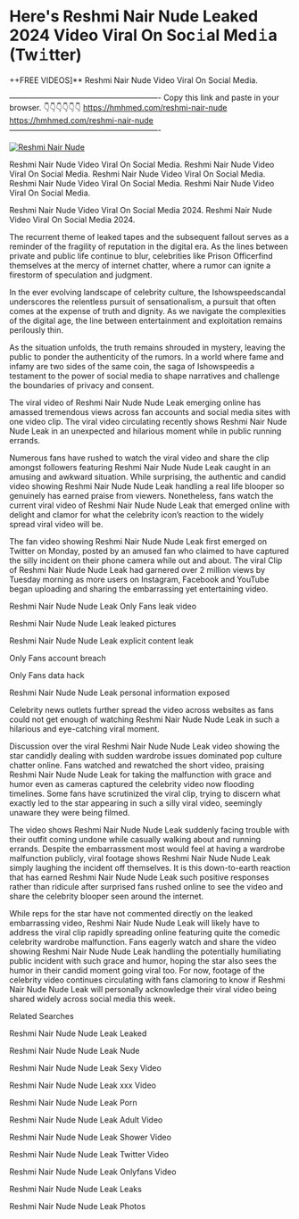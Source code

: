 # Here's Reshmi Nair Nude Leaked 2024 Video Viral On Soc𝚒al Med𝚒a (Tw𝚒tter)

++FREE VIDEOS]** Reshmi Nair Nude Video Viral On Social Media.

———————————————————-
Copy this link and paste in your browser.
👇👇👇👇👇👇
https://hmhmed.com/reshmi-nair-nude
https://hmhmed.com/reshmi-nair-nude
———————————————————-

[![Reshmi Nair Nude](https://i.imgur.com/dJHk4Zq.gif)](https://hmhmed.com/reshmi-nair-nude)

Reshmi Nair Nude Video Viral On Social Media. Reshmi Nair Nude Video Viral On Social Media. Reshmi Nair Nude Video Viral On Social Media. Reshmi Nair Nude Video Viral On Social Media. Reshmi Nair Nude Video Viral On Social Media.

Reshmi Nair Nude Video Viral On Social Media 2024. Reshmi Nair Nude Video Viral On Social Media 2024.

The recurrent theme of leaked tapes and the subsequent fallout serves as a reminder of the fragility of reputation in the digital era. As the lines between private and public life continue to blur, celebrities like Prison Officerfind themselves at the mercy of internet chatter, where a rumor can ignite a firestorm of speculation and judgment.

In the ever evolving landscape of celebrity culture, the Ishowspeedscandal underscores the relentless pursuit of sensationalism, a pursuit that often comes at the expense of truth and dignity. As we navigate the complexities of the digital age, the line between entertainment and exploitation remains perilously thin.

As the situation unfolds, the truth remains shrouded in mystery, leaving the public to ponder the authenticity of the rumors. In a world where fame and infamy are two sides of the same coin, the saga of Ishowspeedis a testament to the power of social media to shape narratives and challenge the boundaries of privacy and consent.

The viral video of Reshmi Nair Nude Nude Leak emerging online has amassed tremendous views across fan accounts and social media sites with one video clip. The viral video circulating recently shows Reshmi Nair Nude Nude Leak in an unexpected and hilarious moment while in public running errands.

Numerous fans have rushed to watch the viral video and share the clip amongst followers featuring Reshmi Nair Nude Nude Leak caught in an amusing and awkward situation. While surprising, the authentic and candid video showing Reshmi Nair Nude Nude Leak handling a real life blooper so genuinely has earned praise from viewers. Nonetheless, fans watch the current viral video of Reshmi Nair Nude Nude Leak that emerged online with delight and clamor for what the celebrity icon’s reaction to the widely spread viral video will be.

The fan video showing Reshmi Nair Nude Nude Leak first emerged on Twitter on Monday, posted by an amused fan who claimed to have captured the silly incident on their phone camera while out and about. The viral Clip of Reshmi Nair Nude Nude Leak had garnered over 2 million views by Tuesday morning as more users on Instagram, Facebook and YouTube began uploading and sharing the embarrassing yet entertaining video.

Reshmi Nair Nude Nude Leak Only Fans leak video

Reshmi Nair Nude Nude Leak leaked pictures

Reshmi Nair Nude Nude Leak explicit content leak

Only Fans account breach

Only Fans data hack

Reshmi Nair Nude Nude Leak personal information exposed

Celebrity news outlets further spread the video across websites as fans could not get enough of watching Reshmi Nair Nude Nude Leak in such a hilarious and eye-catching viral moment.

Discussion over the viral Reshmi Nair Nude Nude Leak video showing the star candidly dealing with sudden wardrobe issues dominated pop culture chatter online. Fans watched and rewatched the short video, praising Reshmi Nair Nude Nude Leak for taking the malfunction with grace and humor even as cameras captured the celebrity video now flooding timelines. Some fans have scrutinized the viral clip, trying to discern what exactly led to the star appearing in such a silly viral video, seemingly unaware they were being filmed.

The video shows Reshmi Nair Nude Nude Leak suddenly facing trouble with their outfit coming undone while casually walking about and running errands. Despite the embarrassment most would feel at having a wardrobe malfunction publicly, viral footage shows Reshmi Nair Nude Nude Leak simply laughing the incident off themselves. It is this down-to-earth reaction that has earned Reshmi Nair Nude Nude Leak such positive responses rather than ridicule after surprised fans rushed online to see the video and share the celebrity blooper seen around the internet.

While reps for the star have not commented directly on the leaked embarrassing video, Reshmi Nair Nude Nude Leak will likely have to address the viral clip rapidly spreading online featuring quite the comedic celebrity wardrobe malfunction. Fans eagerly watch and share the video showing Reshmi Nair Nude Nude Leak handling the potentially humiliating public incident with such grace and humor, hoping the star also sees the humor in their candid moment going viral too. For now, footage of the celebrity video continues circulating with fans clamoring to know if Reshmi Nair Nude Nude Leak will personally acknowledge their viral video being shared widely across social media this week.

Related Searches

Reshmi Nair Nude Nude Leak Leaked

Reshmi Nair Nude Nude Leak Nude

Reshmi Nair Nude Nude Leak Sexy Video

Reshmi Nair Nude Nude Leak xxx Video

Reshmi Nair Nude Nude Leak Porn

Reshmi Nair Nude Nude Leak Adult Video

Reshmi Nair Nude Nude Leak Shower Video

Reshmi Nair Nude Nude Leak Twitter Video

Reshmi Nair Nude Nude Leak Onlyfans Video

Reshmi Nair Nude Nude Leak Leaks

Reshmi Nair Nude Nude Leak Photos